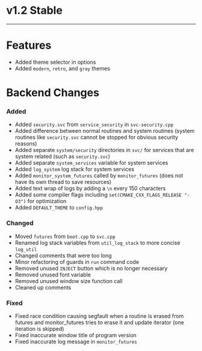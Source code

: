 # v1.2 Stable

---
# Features

- Added theme selector in options
- Added `modern`, `retro`, and `gray` themes

# Backend Changes

### Added
- Added `security.svc` from `service_security` in `svc-security.cpp`
- Added difference between normal routines and system routines (system routines like `security.svc` cannot be stopped for obvious security reasons)
- Added separate `system/security` directories in `svc/` for services that are system related (such as `security.svc`)
- Added separate `system_services` variable for system services
- Added `log_system` log stack for system services
- Added `monitor_system_futures` called by `monitor_futures` (does not have its own thread to save resources)
- Added text wrap of logs by adding a `\n` every 150 characters
- Added some compiler flags including `set(CMAKE_CXX_FLAGS_RELEASE "-O3")` for optimization
- Added `DEFAULT_THEME` to `config.hpp`
### Changed

- Moved `futures` from `boot.cpp` to `svc.cpp`
- Renamed log stack variables from `util_log_stack` to more concise `log_util`
- Changed comments that were too long
- Minor refactoring of guards in `run` command code
- Removed unused `INJECT` button which is no longer necessary
- Removed unused font variable
- Removed unused window size function call
- Cleaned up comments
### Fixed

- Fixed race condition causing segfault when a routine is erased from futures and monitor_futures tries to erase it and update iterator (one iteration is skipped)
- Fixed inaccurate window title of program version
- Fixed inaccurate log message in `monitor_futures`
